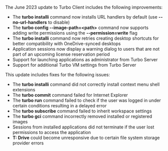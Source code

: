 The June 2023 update to Turbo Client includes the following improvements:

- The **turbo installi** command now installs URL handlers by default (use **\-\-no-url-handlers** to disable)
- The **turbo config \-\-image-path=\<path\>** command now supports adding write permissions using the **\-\-permission=write** flag
- The **turbo installi** command now retries creating desktop shortcuts for better compatibility with OneDrive-synced desktops
- Application sessions now display a warning dialog to users that are not part of an upcoming license reservation period
- Support for launching applications as administrator from Turbo Server
- Support for additional Turbo VM settings from Turbo Server

This update includes fixes for the following issues:

- The **turbo installi** command did not correctly install context menu shell extensions
- The **turbo commit** command failed for Internet Explorer
- The **turbo run** command failed to check if the user was logged in under certain conditions resulting in a delayed error
- The **turbo subscribe** command failed to inherit workspace settings
- The **turbo gci** command incorrectly removed installed or registered images
- Sessions from installed applications did not terminate if the user lost permissions to access the application
- **T: Drive** could become unresponsive due to certain file system storage provider errors
